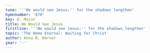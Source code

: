 ```yaml
---
tune: '''We would see Jesus;'' for the shadows lengthen'
hymnnumber: '870'
key: E♭ Major
title: We Would See Jesus
firstline: '''We would see Jesus;'' for the shadows lengthen'
topic: 'The Home Eternal: Waiting for Christ'
author: Anna B. Warner
year: '-'
---
```

